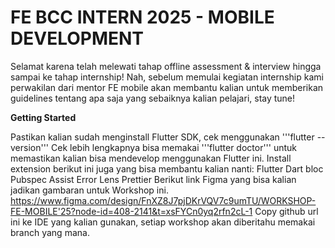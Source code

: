 # FE BCC INTERN 2025 - MOBILE DEVELOPMENT

Selamat karena telah melewati tahap offline assessment & interview hingga sampai ke tahap internship! Nah, sebelum memulai kegiatan internship kami perwakilan dari mentor FE mobile akan membantu kalian untuk memberikan guidelines tentang apa saja yang sebaiknya kalian pelajari, stay tune!

**Getting Started**

Pastikan kalian sudah menginstall Flutter SDK, cek menggunakan '''flutter --version'''
Cek lebih lengkapnya bisa memakai '''flutter doctor''' untuk memastikan kalian bisa mendevelop menggunakan Flutter ini.
Install extension berikut ini juga yang bisa membantu kalian nanti:
Flutter
Dart
bloc
Pubspec Assist
Error Lens
Prettier
Berikut link Figma yang bisa kalian jadikan gambaran untuk Workshop ini.
https://www.figma.com/design/FnXZ8J7pjDKrVQV7c9umTU/WORKSHOP-FE-MOBILE'25?node-id=408-2141&t=xsFYCn0yq2rfn2cL-1
Copy github url ini ke IDE yang kalian gunakan, setiap workshop akan diberitahu memakai branch yang mana.

